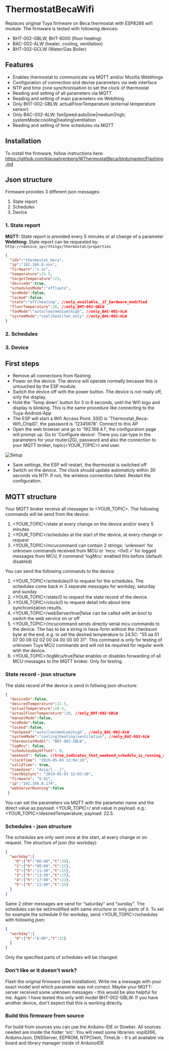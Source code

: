 # ThermostatBecaWifi
Replaces original Tuya firmware on Beca thermostat with ESP8266 wifi module. The firmware is tested with following devices:
* BHT-002-GBLW, BHT-6000 (floor heating)
* BAC-002-ALW (heater, cooling, ventilation)
* BHT-002-GCLW (Water/Gas Boiler)
## Features
* Enables thermostat to communicate via MQTT and/or Mozilla Webthings
* Configuration of connection and devixe parameters via web interface
* NTP and time zone synchronisation to set the clock of thermostat
* Reading and setting of all parameters via MQTT
* Reading and setting of main parameters vie Webthing
* Only BHT-002-GBLW: actualFloorTemperature (external temperature sensor)
* Only BAC-002-ALW: fanSpeed:auto|low|medium|high; systemMode:cooling|heating|ventilation
* Reading and setting of time schedules via MQTT
## Installation
To install the firmware, follow instructions here:  
https://github.com/klausahrenberg/WThermostatBeca/blob/master/Flashing.md
## Json structure
Firmware provides 3 different json messages:
1. State report  
2. Schedules
3. Device
### 1. State report 
**MQTT:** State report is provided every 5 minutes or at change of a parameter  
**Webthing:** State report can be requested by: `http://<device_ip>/things/thermostat/properties`  
```json
{
  "idx":"thermostat_beca",
  "ip":"192.168.0.xxx",
  "firmware":"x.xx",
  "temperature":21.5,
  "targetTemperature":23,
  "deviceOn":true,
  "schedulesMode":"off|auto",
  "ecoMode":false,
  "locked":false,
  "state":"off|heating", //only_available,_if_hardware_modified
  "floorTemperature":20, //only_BHT-002-GBLW
  "fanMode":"auto|low|medium|high", //only_BAC-002-ALW
  "systemMode":"cool|heat|fan_only" //only_BAC-002-ALW
}
```
### 2. Schedules
### 3. Device

## First steps
* Remove all connections from flashing
* Power on the device. The device will operate normally because this is untouched by the ESP module.
* Switch the device off with the power button. The device is not really off, only the display.
* Hold the 'Temp down' button for 5 to 8 seconds, until the Wifi logo and display is blinking. This is the same procedure like connecting to the Tuya-Android-App
* The ESP will start a Wifi Access Point. SSID is 'Thermostat_Beca-Wifi_ChipID', the password is '12345678'. Connect to this AP
* Open the web browser and go to '192.168.4.1', the configuration page will prompt up. Go to 'Configure device'. There you can type in the parameters for your router(2G), password and also the connection to your MQTT broker, topic(<YOUR_TOPIC>) and user.

![Setup](https://raw.githubusercontent.com/klausahrenberg/ThermostatBecaWifi/master/docs/Setup_Wifi_MQTT.png)
* Save settings, the ESP will restart, the thermostat is switched off
* Switch on the device. The clock should update automaticly within 30 seconds via NTP. If not, the wireless connection failed. Restart the configuration.
## MQTT structure
Your MQTT broker receive all messages to <YOUR_TOPIC>. The following commands will be send from the device:
1. <YOUR_TOPIC>/state at every change on the device and/or every 5 minutes
2. <YOUR_TOPIC>/schedules at the start of the device, at every change or request
3. <YOUR_TOPIC>/mcucommand can contain 2 strings: 'unknown' for unknown commands received from MCU or 'mcu: <0x0.>' for logged messages from MCU, if command 'logMcu' enabled this before (default: disabled)

You can send the following commands to the device:
1. <YOUR_TOPIC>/schedules/0 to request for the schedules. The schedules come back in 3 separate messages for workday, saturday and sunday
2. <YOUR_TOPIC>/state/0 to request the state record of the device.  
3. <YOUR_TOPIC>/clock/0 to request detail info about time synchronization results.  
4. <YOUR_TOPIC>/webServer/true|false can be called with an bool to switch the web service on or off
5. <YOUR_TOPIC>/mcucommand sends directly serial mcu commands to the device. The has to be a string in hexa-form without the checksum byte at the end, e.g. to set the desired temperature to 24.5C: "55 aa 01 07 00 08 02 02 00 04 00 00 00 31". This command is only for testing of unknown Tuya MCU commands and will not be required for regular work with the device.
6. <YOUR_TOPIC>/logMcu/true|false enables or disables forwarding of all MCU messages to the MQTT broker. Only for testing.

### State record - json structure
The state record of the device is send in follwing json structure:
```json
{
  "deviceOn":false,
  "desiredTemperature":21.5,
  "actualTemperature":20.5,
  "actualFloorTemperature":20, //only_BHT-002-GBLW
  "manualMode":false,
  "ecoMode":false,
  "locked":false,
  "fanSpeed":"auto|low|medium|high", //only_BAC-002-ALW
  "systemMode":"cooling|heating|ventilation", //only_BAC-002-ALW
  "thermostatModel": "BHT-002-GBLW",
  "logMcu": false,
  "schedulesDayOffset": 0,
  "weekend": false, //true_indicates_that_weekend_schedule_is_running_at_device
  "clockTime": "2019-05-03 12:04:26",
  "validTime": true,
  "timeZone": "Asia/[...]",
  "lastNtpSync": "2019-05-03 12:03:30",
  "firmware": "0.91",  
  "ip":"192.168.0.174",
  "webServerRunning":false
 }
```
You can set the parameters via MQTT with the parameter name and the direct value as payload: <YOUR_TOPIC>/<parameter> and value in payload. e.g.: <YOUR_TOPIC>/desiredTemperature; payload: 22.5
### Schedules - json structure
The schedules are only sent once at the start, at every change or on request. The structure of json (for workday): 
```json
{
  "workday":{
    "0":{"h":"06:00","t":20},
    "1":{"h":"08:00","t":15},
    "2":{"h":"11:30","t":15},
    "3":{"h":"13:30","t":15},
    "4":{"h":"17:00","t":22},
    "5":{"h":"22:00","t":15}
  }
}  
```  
Same 2 other messages are send for "saturday" and "sunday".
The schedules can be set/modified with same structure or only parts of it. To set for example the schedule 0 for workday, send <YOUR_TOPIC>/schedules with following json:
```json
{
  "workday":{
    "0":{"h":"6:00","t":22}
  }
} 
```  
Only the specified parts of schedules will be changed.
### Don't like or it doesn't work?
Flash the original firmware (see installation). Write me a message with your exact model and which parameter was not correct. Maybe your MQTT-server received some unknown messages - this would be also helpful for me. Again: I have tested this only with model BHT-002-GBLW. If you have another device, don't expect that this is working directly.
### Build this firmware from source
For build from sources you can use the Arduino-IDE or Sloeber. All sources needed are inside the folder 'src'. You will need some libraries: esp8266, ArduinoJson, DNSServer, EEPROM, NTPClient, TimeLib - It's all available via board and library manager inside of ArduinoIDE

